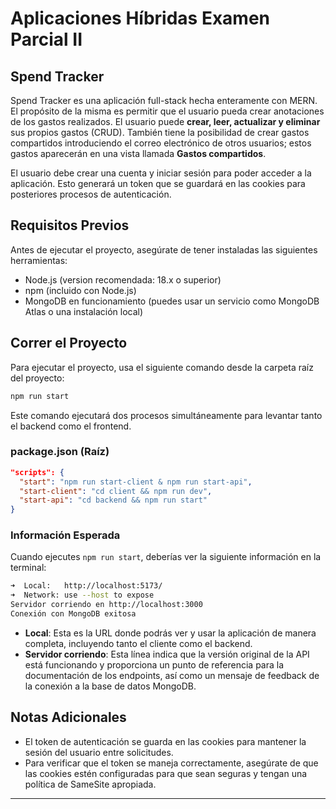 # Aplicaciones Híbridas Examen Parcial II

## Spend Tracker

Spend Tracker es una aplicación full-stack hecha enteramente con MERN. El propósito de la misma es permitir que el usuario pueda crear anotaciones de los gastos realizados. El usuario puede **crear, leer, actualizar y eliminar** sus propios gastos (CRUD). También tiene la posibilidad de crear gastos compartidos introduciendo el correo electrónico de otros usuarios; estos gastos aparecerán en una vista llamada **Gastos compartidos**.

El usuario debe crear una cuenta y iniciar sesión para poder acceder a la aplicación. Esto generará un token que se guardará en las cookies para posteriores procesos de autenticación.

## Requisitos Previos

Antes de ejecutar el proyecto, asegúrate de tener instaladas las siguientes herramientas:

- Node.js (version recomendada: 18.x o superior)
- npm (incluido con Node.js)
- MongoDB en funcionamiento (puedes usar un servicio como MongoDB Atlas o una instalación local)

## Correr el Proyecto

Para ejecutar el proyecto, usa el siguiente comando desde la carpeta raíz del proyecto:

```bash
npm run start
```

Este comando ejecutará dos procesos simultáneamente para levantar tanto el backend como el frontend.

### package.json (Raíz)

```json
"scripts": {
  "start": "npm run start-client & npm run start-api",
  "start-client": "cd client && npm run dev",
  "start-api": "cd backend && npm run start"
}
```

### Información Esperada

Cuando ejecutes `npm run start`, deberías ver la siguiente información en la terminal:

```bash
➜  Local:   http://localhost:5173/
➜  Network: use --host to expose
Servidor corriendo en http://localhost:3000
Conexión con MongoDB exitosa
```

- **Local**: Esta es la URL donde podrás ver y usar la aplicación de manera completa, incluyendo tanto el cliente como el backend.
- **Servidor corriendo**: Esta línea indica que la versión original de la API está funcionando y proporciona un punto de referencia para la documentación de los endpoints, así como un mensaje de feedback de la conexión a la base de datos MongoDB.

## Notas Adicionales

- El token de autenticación se guarda en las cookies para mantener la sesión del usuario entre solicitudes.
- Para verificar que el token se maneja correctamente, asegúrate de que las cookies estén configuradas para que sean seguras y tengan una política de SameSite apropiada.

---
